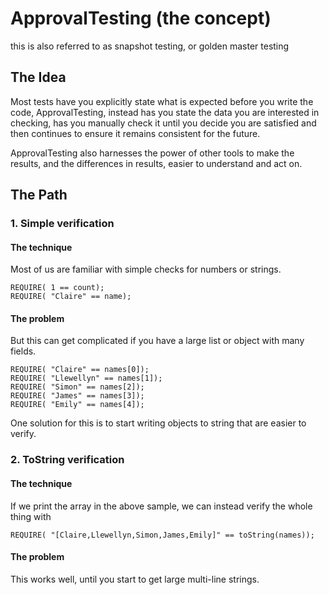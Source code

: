 <!--
This file was generate by MarkdownSnippets.
Source File: /doc/ApprovalTestingConcept.source.md
To change this file edit the source file and then re-run the generation using either the dotnet global tool (https://github.com/SimonCropp/MarkdownSnippets#githubmarkdownsnippets) or using the api (https://github.com/SimonCropp/MarkdownSnippets#running-as-a-unit-test).
-->
<a id="top"></a>
# ApprovalTesting (the concept)

this is also referred to as snapshot testing, or golden master testing

## The Idea
Most tests have you explicitly state what is expected before you write the code,
ApprovalTesting, instead has you state the data you are interested in checking,
has you manually check it until you decide you are satisfied and then continues
to ensure it remains consistent for the future.

ApprovalTesting also harnesses the power of other tools to make
the results, and the differences in results, easier to understand and act on.



## The Path

### 1. Simple verification

#### The technique

Most of us are familiar with simple checks for numbers or strings.
```
REQUIRE( 1 == count);
REQUIRE( "Claire" == name);
```

#### The problem
But this can get complicated if you have a large list or object with many fields.
```
REQUIRE( "Claire" == names[0]);
REQUIRE( "Llewellyn" == names[1]);
REQUIRE( "Simon" == names[2]);
REQUIRE( "James" == names[3]);
REQUIRE( "Emily" == names[4]);
```

One solution for this is to start writing objects to string that are easier to verify.

### 2. ToString verification

#### The technique

If we print the array in the above sample, we can instead verify the whole thing with
```
REQUIRE( "[Claire,Llewellyn,Simon,James,Emily]" == toString(names));
```

#### The problem
This works well, until you start to get large multi-line strings.
